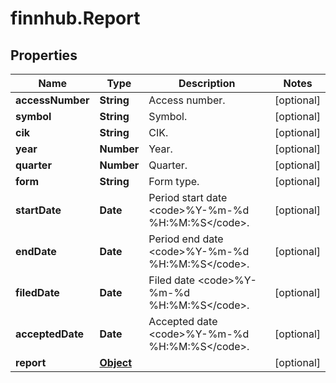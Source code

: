 # finnhub.Report

## Properties

Name | Type | Description | Notes
------------ | ------------- | ------------- | -------------
**accessNumber** | **String** | Access number. | [optional] 
**symbol** | **String** | Symbol. | [optional] 
**cik** | **String** | CIK. | [optional] 
**year** | **Number** | Year. | [optional] 
**quarter** | **Number** | Quarter. | [optional] 
**form** | **String** | Form type. | [optional] 
**startDate** | **Date** | Period start date &lt;code&gt;%Y-%m-%d %H:%M:%S&lt;/code&gt;. | [optional] 
**endDate** | **Date** | Period end date &lt;code&gt;%Y-%m-%d %H:%M:%S&lt;/code&gt;. | [optional] 
**filedDate** | **Date** | Filed date &lt;code&gt;%Y-%m-%d %H:%M:%S&lt;/code&gt;. | [optional] 
**acceptedDate** | **Date** | Accepted date &lt;code&gt;%Y-%m-%d %H:%M:%S&lt;/code&gt;. | [optional] 
**report** | [**Object**](.md) |  | [optional] 


